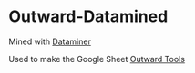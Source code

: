 # Outward-Datamined

Mined with [Dataminer](https://github.com/sinaioutlander/Dataminer)

Used to make the Google Sheet [Outward Tools](https://docs.google.com/spreadsheets/d/1btxPTmgeRqjhqC5dwpPXWd49-_tX_OVLN1Uvwv525K4/edit#gid=0)